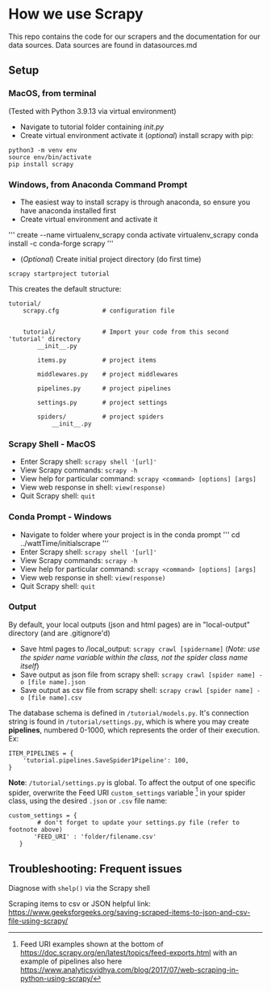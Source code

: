 # How we use Scrapy

This repo contains the code for our scrapers and the documentation for our data sources. Data sources are found in datasources.md

## Setup

### MacOS, from terminal

(Tested with Python 3.9.13 via virtual environment) 
- Navigate to tutorial folder containing _init.py_
- Create virtual environment
    activate it
    (_optional_) install scrapy with pip:
```
python3 -m venv env
source env/bin/activate
pip install scrapy
```
### Windows, from Anaconda Command Prompt
- The easiest way to install scrapy is through anaconda, so ensure you have anaconda installed first
- Create virtual environment and activate it

'''
create --name virtualenv_scrapy
conda activate virtualenv_scrapy
conda install -c conda-forge scrapy
'''

- (_Optional_) Create initial project directory (do first time)
```
scrapy startproject tutorial
```

This creates the default structure:

```
tutorial/
    scrapy.cfg            # configuration file


    tutorial/             # Import your code from this second 'tutorial' directory
        __init__.py

        items.py          # project items

        middlewares.py    # project middlewares

        pipelines.py      # project pipelines

        settings.py       # project settings

        spiders/          # project spiders
            __init__.py
```

### Scrapy Shell - MacOS

- Enter Scrapy shell: `scrapy shell '[url]'`
- View Scrapy commands: `scrapy -h`
- View help for particular command: `scrapy <command> [options] [args]`
- View web response in shell: `view(response)`
- Quit Scrapy shell: `quit`

### Conda Prompt - Windows

- Navigate to folder where your project is in the conda prompt
'''
cd ../wattTime/initialscrape
'''
- Enter Scrapy shell: `scrapy shell '[url]'`
- View Scrapy commands: `scrapy -h`
- View help for particular command: `scrapy <command> [options] [args]`
- View web response in shell: `view(response)`
- Quit Scrapy shell: `quit`

### Output
By default, your local outputs (json and html pages) are in "local-output" directory (and are .gitignore'd)

- Save html pages to /local_output: `scrapy crawl [spidername]` 
    (_Note: use the spider name variable within the class, not the spider class name itself_)
- Save output as json file from scrapy shell: `scrapy crawl [spider name] -o [file name].json`
- Save output as csv file from scrapy shell: `scrapy crawl [spider name] -o [file name].csv`

The database schema is defined in `/tutorial/models.py`. It's connection string is found in `/tutorial/settings.py`, which is where you may create **pipelines**, numbered 0-1000, which represents the order of their execution. Ex:
```
ITEM_PIPELINES = {
    'tutorial.pipelines.SaveSpider1Pipeline': 100,
}
```

**Note**: `/tutorial/settings.py` is global. To affect the output of one specific spider, overwrite the Feed URI `custom_settings` variable [^FeedURI] in your spider class, using the desired `.json` or `.csv` file name:
```
custom_settings = {
        # don't forget to update your settings.py file (refer to footnote above)
       'FEED_URI' : 'folder/filename.csv'
   }
```




## Troubleshooting: Frequent issues

Diagnose with `shelp()` via the Scrapy shell

[^FeedURI]: Feed URI examples shown at the bottom of https://doc.scrapy.org/en/latest/topics/feed-exports.html with an example of pipelines also here https://www.analyticsvidhya.com/blog/2017/07/web-scraping-in-python-using-scrapy/

Scraping items to csv or JSON helpful link: https://www.geeksforgeeks.org/saving-scraped-items-to-json-and-csv-file-using-scrapy/
